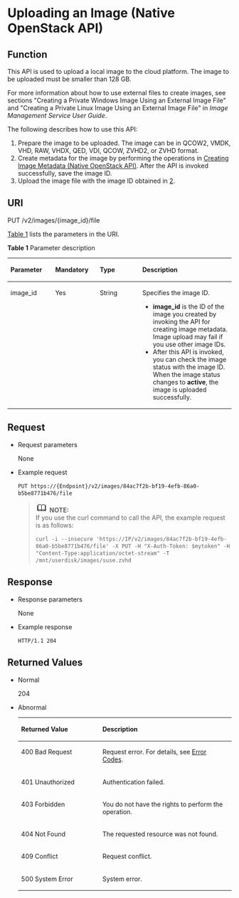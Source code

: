 # Uploading an Image \(Native OpenStack API\)<a name="EN-US_TOPIC_0031615566"></a>

## Function<a name="section11046056154747"></a>

This API is used to upload a local image to the cloud platform. The image to be uploaded must be smaller than 128 GB.

For more information about how to use external files to create images, see sections "Creating a Private Windows Image Using an External Image File" and "Creating a Private Linux Image Using an External Image File" in  _Image Management Service User Guide_.

The following describes how to use this API:

1.  Prepare the image to be uploaded. The image can be in QCOW2, VMDK, VHD, RAW, VHDX, QED, VDI, QCOW, ZVHD2, or ZVHD format.
2.  <a name="li57474254155728"></a>Create metadata for the image by performing the operations in  [Creating Image Metadata \(Native OpenStack API\)](creating-image-metadata-(native-openstack-api).md). After the API is invoked successfully, save the image ID.
3.  Upload the image file with the image ID obtained in  [2](#li57474254155728).

## URI<a name="section66620681154747"></a>

PUT /v2/images/\{image\_id\}/file

[Table 1](#table23910047154747)  lists the parameters in the URI.

**Table  1**  Parameter description

<a name="table23910047154747"></a>
<table><thead align="left"><tr id="row24965460154747"><th class="cellrowborder" valign="top" width="19.919999999999998%" id="mcps1.2.5.1.1"><p id="p8936346154747"><a name="p8936346154747"></a><a name="p8936346154747"></a>Parameter</p>
</th>
<th class="cellrowborder" valign="top" width="19.919999999999998%" id="mcps1.2.5.1.2"><p id="p4072498116916"><a name="p4072498116916"></a><a name="p4072498116916"></a>Mandatory</p>
</th>
<th class="cellrowborder" valign="top" width="18.98%" id="mcps1.2.5.1.3"><p id="p52755425154747"><a name="p52755425154747"></a><a name="p52755425154747"></a><strong id="b5086748204848"><a name="b5086748204848"></a><a name="b5086748204848"></a>Type</strong></p>
</th>
<th class="cellrowborder" valign="top" width="41.18%" id="mcps1.2.5.1.4"><p id="p57477321154747"><a name="p57477321154747"></a><a name="p57477321154747"></a>Description</p>
</th>
</tr>
</thead>
<tbody><tr id="row25151394154747"><td class="cellrowborder" valign="top" width="19.919999999999998%" headers="mcps1.2.5.1.1 "><p id="p23996995154747"><a name="p23996995154747"></a><a name="p23996995154747"></a>image_id</p>
</td>
<td class="cellrowborder" valign="top" width="19.919999999999998%" headers="mcps1.2.5.1.2 "><p id="p1038913616916"><a name="p1038913616916"></a><a name="p1038913616916"></a>Yes</p>
</td>
<td class="cellrowborder" valign="top" width="18.98%" headers="mcps1.2.5.1.3 "><p id="p64708437154747"><a name="p64708437154747"></a><a name="p64708437154747"></a>String</p>
</td>
<td class="cellrowborder" valign="top" width="41.18%" headers="mcps1.2.5.1.4 "><p id="p54354750154747"><a name="p54354750154747"></a><a name="p54354750154747"></a>Specifies the image ID.</p>
<a name="ul2091361694"></a><a name="ul2091361694"></a><ul id="ul2091361694"><li><strong id="b842352706151612"><a name="b842352706151612"></a><a name="b842352706151612"></a>image_id</strong> is the ID of the image you created by invoking the API for creating image metadata. Image upload may fail if you use other image IDs.</li><li>After this API is invoked, you can check the image status with the image ID. When the image status changes to <strong id="b842352706152426"><a name="b842352706152426"></a><a name="b842352706152426"></a>active</strong>, the image is uploaded successfully.</li></ul>
</td>
</tr>
</tbody>
</table>

## Request<a name="section29704853154747"></a>

-   Request parameters

    None

-   Example request

    ```
    PUT https://{Endpoint}/v2/images/84ac7f2b-bf19-4efb-86a0-b5be8771b476/file
    ```

    >![](public_sys-resources/icon-note.gif) **NOTE:**   
    >If you use the curl command to call the API, the example request is as follows:  
    >```  
    >curl -i --insecure 'https://IP/v2/images/84ac7f2b-bf19-4efb-86a0-b5be8771b476/file' -X PUT -H "X-Auth-Token: $mytoken" -H "Content-Type:application/octet-stream" -T /mnt/userdisk/images/suse.zvhd  
    >```  


## Response<a name="section42338041154747"></a>

-   Response parameters

    None

-   Example response

    ```
    HTTP/1.1 204
    ```


## Returned Values<a name="section61463701154747"></a>

-   Normal

    204

-   Abnormal

    <a name="table61689654164325"></a>
    <table><thead align="left"><tr id="row43263384164325"><th class="cellrowborder" valign="top" width="38.080000000000005%" id="mcps1.1.3.1.1"><p id="p14673233164325"><a name="p14673233164325"></a><a name="p14673233164325"></a><strong id="b52350906161544"><a name="b52350906161544"></a><a name="b52350906161544"></a>Returned Value</strong></p>
    </th>
    <th class="cellrowborder" valign="top" width="61.919999999999995%" id="mcps1.1.3.1.2"><p id="p47681194164325"><a name="p47681194164325"></a><a name="p47681194164325"></a><strong id="b53324949161548"><a name="b53324949161548"></a><a name="b53324949161548"></a>Description</strong></p>
    </th>
    </tr>
    </thead>
    <tbody><tr id="row36971467164325"><td class="cellrowborder" valign="top" width="38.080000000000005%" headers="mcps1.1.3.1.1 "><p id="p41898845164325"><a name="p41898845164325"></a><a name="p41898845164325"></a>400 Bad Request</p>
    </td>
    <td class="cellrowborder" valign="top" width="61.919999999999995%" headers="mcps1.1.3.1.2 "><p id="p38363271164325"><a name="p38363271164325"></a><a name="p38363271164325"></a>Request error. For details, see <a href="error-codes.md">Error Codes</a>.</p>
    </td>
    </tr>
    <tr id="row20417266164325"><td class="cellrowborder" valign="top" width="38.080000000000005%" headers="mcps1.1.3.1.1 "><p id="p43185862164325"><a name="p43185862164325"></a><a name="p43185862164325"></a>401 Unauthorized</p>
    </td>
    <td class="cellrowborder" valign="top" width="61.919999999999995%" headers="mcps1.1.3.1.2 "><p id="p8393897164325"><a name="p8393897164325"></a><a name="p8393897164325"></a>Authentication failed.</p>
    </td>
    </tr>
    <tr id="row8436217164325"><td class="cellrowborder" valign="top" width="38.080000000000005%" headers="mcps1.1.3.1.1 "><p id="p12244985164325"><a name="p12244985164325"></a><a name="p12244985164325"></a>403 Forbidden</p>
    </td>
    <td class="cellrowborder" valign="top" width="61.919999999999995%" headers="mcps1.1.3.1.2 "><p id="p52319709164325"><a name="p52319709164325"></a><a name="p52319709164325"></a>You do not have the rights to perform the operation.</p>
    </td>
    </tr>
    <tr id="row1115336164325"><td class="cellrowborder" valign="top" width="38.080000000000005%" headers="mcps1.1.3.1.1 "><p id="p23233406164325"><a name="p23233406164325"></a><a name="p23233406164325"></a>404 Not Found</p>
    </td>
    <td class="cellrowborder" valign="top" width="61.919999999999995%" headers="mcps1.1.3.1.2 "><p id="p2857740164325"><a name="p2857740164325"></a><a name="p2857740164325"></a>The requested resource was not found.</p>
    </td>
    </tr>
    <tr id="row33911260174644"><td class="cellrowborder" valign="top" width="38.080000000000005%" headers="mcps1.1.3.1.1 "><p id="p33585825174654"><a name="p33585825174654"></a><a name="p33585825174654"></a>409 Conflict</p>
    </td>
    <td class="cellrowborder" valign="top" width="61.919999999999995%" headers="mcps1.1.3.1.2 "><p id="p36097324174654"><a name="p36097324174654"></a><a name="p36097324174654"></a>Request conflict.</p>
    </td>
    </tr>
    <tr id="row60371567174640"><td class="cellrowborder" valign="top" width="38.080000000000005%" headers="mcps1.1.3.1.1 "><p id="p8274976174654"><a name="p8274976174654"></a><a name="p8274976174654"></a>500 System Error</p>
    </td>
    <td class="cellrowborder" valign="top" width="61.919999999999995%" headers="mcps1.1.3.1.2 "><p id="p66293315174654"><a name="p66293315174654"></a><a name="p66293315174654"></a>System error.</p>
    </td>
    </tr>
    </tbody>
    </table>


